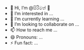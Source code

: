 - 👋 Hi, I’m @සිරිමත් 🥵
- 👀 I’m interested in ...
- 🌱 I’m currently learning ...
- 💞️ I’m looking to collaborate on ...
- 📫 How to reach me ...
- 😄 Pronouns: ...
- ⚡ Fun fact: ...

<!---
Sirimathyt/Sirimathyt is a ✨ special ✨ repository because its `README.md` (this file) appears on your GitHub profile.
You can click the Preview link to take a look at your changes.
--->
